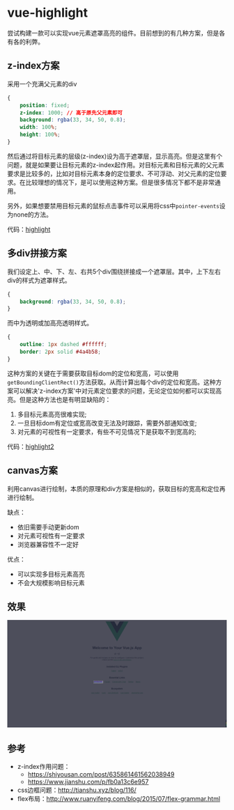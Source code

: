 # vue-highlight

尝试构建一款可以实现vue元素遮罩高亮的组件。目前想到的有几种方案，但是各有各的利弊。

## z-index方案

采用一个充满父元素的div

```css
{
    position: fixed;
    z-index: 1000; // 高于原先父元素即可
    background: rgba(33, 34, 50, 0.8);
    width: 100%;
    height: 100%;
}
```

然后通过将目标元素的层级(z-index)设为高于遮罩层，显示高亮。但是这里有个问题，就是如果要让目标元素的z-index起作用。对目标元素和目标元素的父元素要求是比较多的，比如对目标元素本身的定位要求、不可浮动、对父元素的定位要求。在比较理想的情况下，是可以使用这种方案。但是很多情况下都不是非常通用。

另外，如果想要禁用目标元素的鼠标点击事件可以采用将css中`pointer-events`设为none的方法。

代码：[highlight](https://github.com/will4906/vue-highlight/blob/master/src/highlight/index.vue)

## 多div拼接方案

我们设定上、中、下、左、右共5个div围绕拼接成一个遮罩层。其中，上下左右div的样式为遮罩样式。

```css
{
    background: rgba(33, 34, 50, 0.8);
}
```

而中为透明或加高亮透明样式。

```css
{
    outline: 1px dashed #ffffff;
    border: 2px solid #4a4b58;
}
```

这种方案的关键在于需要获取目标dom的定位和宽高，可以使用`getBoundingClientRect()`方法获取。从而计算出每个div的定位和宽高。这种方案可以解决'z-index方案'中对元素定位要求的问题，无论定位如何都可以实现高亮。但是这种方法也是有明显缺陷的：

1. 多目标元素高亮很难实现;
2. 一旦目标dom有定位或宽高改变无法及时跟踪，需要外部通知改变;
3. 对元素的可视性有一定要求，有些不可见情况下是获取不到宽高的;

代码：[highlight2](https://github.com/will4906/vue-highlight/blob/master/src/highlight/index2.vue)

## canvas方案

利用canvas进行绘制，本质的原理和div方案是相似的，获取目标的宽高和定位再进行绘制。

缺点：

* 依旧需要手动更新dom
* 对元素可视性有一定要求
* 浏览器兼容性不一定好

优点：

* 可以实现多目标元素高亮
* 不会大规模影响目标元素

## 效果

![demo](images/demo.png)

## 参考

* z-index作用问题：
    * https://shiyousan.com/post/635861461562038949
    * https://www.jianshu.com/p/fb0a13c6e957
* css边框问题：http://tianshu.xyz/blog/116/
* flex布局：http://www.ruanyifeng.com/blog/2015/07/flex-grammar.html
